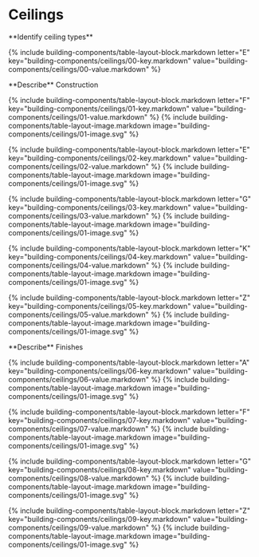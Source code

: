<div data-role="collapsible" data-inset="false">
	<h1>Ceilings</h1>

<dl>


<div markdown="1" class="building-components-title">
<span class="transform-to-uppercase">**Identify ceiling types**</span>
</div>

{% include building-components/table-layout-block.markdown letter="E" key="building-components/ceilings/00-key.markdown" value="building-components/ceilings/00-value.markdown" %}

<div markdown="1" class="building-components-title">
<span class="transform-to-uppercase">**Describe** Construction</span>
</div>

{% include building-components/table-layout-block.markdown letter="F" key="building-components/ceilings/01-key.markdown" value="building-components/ceilings/01-value.markdown" %}
{% include building-components/table-layout-image.markdown image="building-components/ceilings/01-image.svg" %}

{% include building-components/table-layout-block.markdown letter="E" key="building-components/ceilings/02-key.markdown" value="building-components/ceilings/02-value.markdown"  %}
{% include building-components/table-layout-image.markdown image="building-components/ceilings/01-image.svg" %}

{% include building-components/table-layout-block.markdown letter="G" key="building-components/ceilings/03-key.markdown" value="building-components/ceilings/03-value.markdown"  %}
{% include building-components/table-layout-image.markdown image="building-components/ceilings/01-image.svg" %}

{% include building-components/table-layout-block.markdown letter="K" key="building-components/ceilings/04-key.markdown" value="building-components/ceilings/04-value.markdown"  %}
{% include building-components/table-layout-image.markdown image="building-components/ceilings/01-image.svg" %}

{% include building-components/table-layout-block.markdown letter="Z" key="building-components/ceilings/05-key.markdown" value="building-components/ceilings/05-value.markdown"  %}
{% include building-components/table-layout-image.markdown image="building-components/ceilings/01-image.svg" %}

<div markdown="1" class="building-components-title">
<span class="transform-to-uppercase">**Describe** Finishes</span>
</div>

{% include building-components/table-layout-block.markdown letter="A" key="building-components/ceilings/06-key.markdown" value="building-components/ceilings/06-value.markdown"  %}
{% include building-components/table-layout-image.markdown image="building-components/ceilings/01-image.svg" %}

{% include building-components/table-layout-block.markdown letter="F" key="building-components/ceilings/07-key.markdown" value="building-components/ceilings/07-value.markdown"  %}
{% include building-components/table-layout-image.markdown image="building-components/ceilings/01-image.svg" %}

{% include building-components/table-layout-block.markdown letter="G" key="building-components/ceilings/08-key.markdown" value="building-components/ceilings/08-value.markdown"  %}
{% include building-components/table-layout-image.markdown image="building-components/ceilings/01-image.svg" %}

{% include building-components/table-layout-block.markdown letter="Z" key="building-components/ceilings/09-key.markdown" value="building-components/ceilings/09-value.markdown"  %}
{% include building-components/table-layout-image.markdown image="building-components/ceilings/01-image.svg" %}


</dl>
</div>